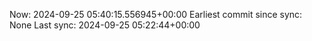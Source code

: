 Now: 2024-09-25 05:40:15.556945+00:00 Earliest commit since sync: None Last sync: 2024-09-25 05:22:44+00:00
